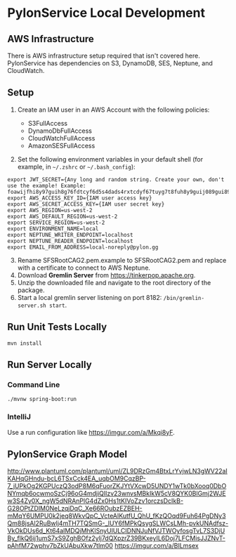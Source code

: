 # PylonService Local Development

## AWS Infrastructure

There is AWS infrastructure setup required that isn't covered here. PylonService has dependencies on S3, DynamoDB, SES, Neptune, and CloudWatch.

## Setup

1. Create an IAM user in an AWS Account with the following policies:
    * S3FullAccess
    * DynamoDbFullAccess
    * CloudWatchFullAccess
    * AmazonSESFullAccess

2. Set the following environment variables in your default shell (for example, in `~/.zshrc` or `~/.bash_config`):
```
export JWT_SECRET={Any long and random string. Create your own, don't use the example! Example: foawijfhi8y97guih8g76fdtcyf6d5s4dads4rxtcdyf67tuyg7t8fuh8y9guij089gui89g7yvbiuh78f6ctyvuf67d5xrs4dzerxtd54sa3ezrxs43asa2wzs34erszxtd56srxtcyuvf67vyubih8g97buhoij90h8inoj9h08g7biunoh89g7yv}
export AWS_ACCESS_KEY_ID={IAM user access key}
export AWS_SECRET_ACCESS_KEY={IAM user secret key}
export AWS_REGION=us-west-2
export AWS_DEFAULT_REGION=us-west-2
export SERVICE_REGION=us-west-2
export ENVIRONMENT_NAME=local
export NEPTUNE_WRITER_ENDPOINT=localhost
export NEPTUNE_READER_ENDPOINT=localhost
export EMAIL_FROM_ADDRESS=local-noreply@pylon.gg
```
3. Rename SFSRootCAG2.pem.example to SFSRootCAG2.pem and replace with a certificate to connect to AWS Neptune.
4. Download **Gremlin Server** from https://tinkerpop.apache.org.
5. Unzip the downloaded file and navigate to the root directory of the package.
6. Start a local gremlin server listening on port 8182: `/bin/gremlin-server.sh start`.

## Run Unit Tests Locally
`mvn install`

## Run Server Locally
### Command Line
`./mvnw spring-boot:run`
### IntelliJ
Use a run configuration like https://imgur.com/a/Mkqi8yF.

## PylonService Graph Model
http://www.plantuml.com/plantuml/uml/ZL9DRzGm4BtxLrYvjwLN3gWV22aIKAHqGHndu-bcL6TSxCck4EA_uqbOM9CqzBP-7_jUPkOg2KGPUczQ3odP8M6qFuorZKJYtVXcwD5UNDY1wTk0bXooq0DbONYmqb6ocwmoSzCj96oG4mdjiQIlzv23wnvsMBkIkW5cV8QYK0BlGmj2WJEw3S4Zy0X_ngW5dNRAnPlG4dZx0Hs1tKIVoZzv1orczsDcIkB-G28OPtZDIM0NeLzqjDqC_Xe66ROubzEZBEH-mMqY6UMPU0k2jeq8WkvQpC_VcteAIKutfU_QhU_fKzQOqd9Fuh64PgDNy3Qm88jsAl2RuBwlj4mTH7TQSmG-_lUY6fMPkQsygSLWCsLMh-pvkUNAdfsz-VkOkDUs6d_Kt64aIMDQjMhKlSnyUlULCIDNNJuNfVJTWOyfosgTvL7S3DjUBy_flkQ6ij1umS7xS9ZghBOfz2ylj7dQXpzrZ39BKxeyIL6Doj7LFCMisJJZNvT-pAhfM72wphv7bZkUAbuXkw7tlm00
https://imgur.com/a/BILmsex

